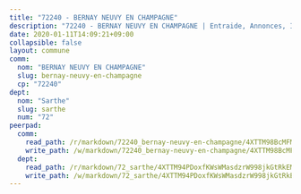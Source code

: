 ```yaml
---
title: "72240 - BERNAY NEUVY EN CHAMPAGNE"
description: "72240 - BERNAY NEUVY EN CHAMPAGNE | Entraide, Annonces, Initiatives"
date: 2020-01-11T14:09:21+09:00
collapsible: false
layout: commune
comm:
  nom: "BERNAY NEUVY EN CHAMPAGNE"
  slug: bernay-neuvy-en-champagne
  cp: "72240"
dept:
  nom: "Sarthe"
  slug: sarthe
  num: "72"
peerpad:
  comm:
    read_path: /r/markdown/72240_bernay-neuvy-en-champagne/4XTTM98BcMFMky52wFNTNJ85cxnPj2Csf7jkeD7BiHN7V4MBW
    write_path: /w/markdown/72240_bernay-neuvy-en-champagne/4XTTM98BcMFMky52wFNTNJ85cxnPj2Csf7jkeD7BiHN7V4MBW-K3TgTsEM4JP2NhuBbu6SobZRtqzvksMby8ryXPoau8eXtSwYycKqZUnUjfS78e5vNtriYpeHXaUS621zT8fyFBhmT3bTEdpMrx7XbULXJ6X83dMYp13MrVuB7b8QNvVqkApwtZGC
  dept:
    read_path: /r/markdown/72_sarthe/4XTTM94PDoxfKWsWMasdzrW998jkGtRkEM3CSUC42xSpuJKZ5
    write_path: /w/markdown/72_sarthe/4XTTM94PDoxfKWsWMasdzrW998jkGtRkEM3CSUC42xSpuJKZ5-K3TgTpjFyG67yVeuXvSAfSYzY4Yx2FMtDhgpv5HM2EDBJRVMn95z33xx4XjRNYNVaVsBPQ1t4pG9MoyNqwTqa8mcnEUB8rK4BMVbvUhCtGWCPSFnDCaT8GJTyimDgsCirLN3zswh
---
```


